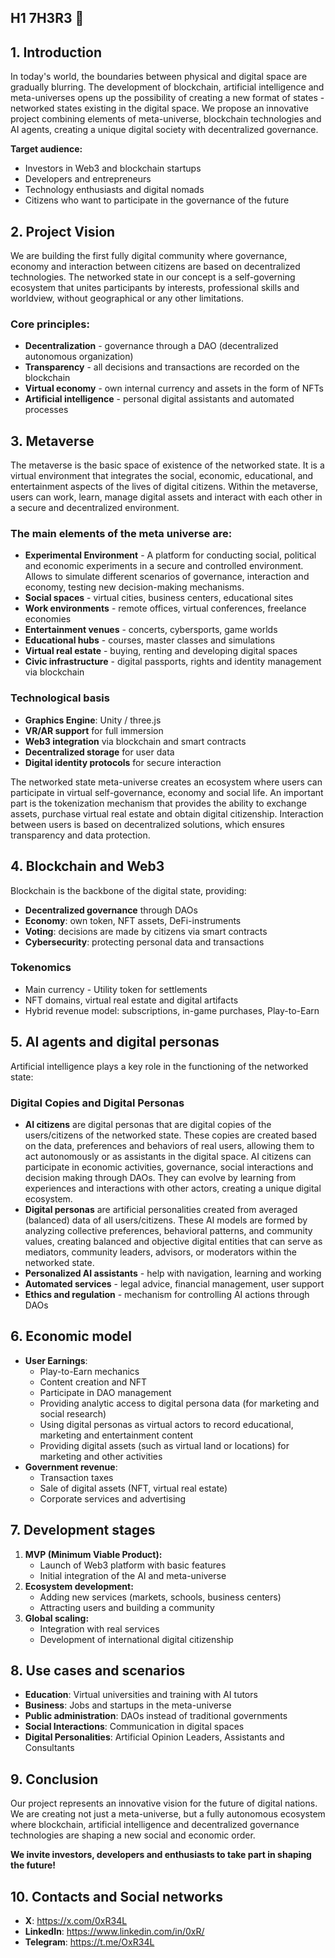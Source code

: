 ## H1 7H3R3 👋

## **1. Introduction**
In today's world, the boundaries between physical and digital space are gradually blurring. The development of blockchain, artificial intelligence and meta-universes opens up the possibility of creating a new format of states - networked states existing in the digital space. We propose an innovative project combining elements of meta-universe, blockchain technologies and AI agents, creating a unique digital society with decentralized governance.

**Target audience:**
- Investors in Web3 and blockchain startups
- Developers and entrepreneurs
- Technology enthusiasts and digital nomads
- Citizens who want to participate in the governance of the future

## **2. Project Vision**
We are building the first fully digital community where governance, economy and interaction between citizens are based on decentralized technologies. The networked state in our concept is a self-governing ecosystem that unites participants by interests, professional skills and worldview, without geographical or any other limitations.

### **Core principles:**
- **Decentralization** - governance through a DAO (decentralized autonomous organization)
- **Transparency** - all decisions and transactions are recorded on the blockchain
- **Virtual economy** - own internal currency and assets in the form of NFTs
- **Artificial intelligence** - personal digital assistants and automated processes

## **3. Metaverse**

The metaverse is the basic space of existence of the networked state. It is a virtual environment that integrates the social, economic, educational, and entertainment aspects of the lives of digital citizens. Within the metaverse, users can work, learn, manage digital assets and interact with each other in a secure and decentralized environment.

### **The main elements of the meta universe are:**
- **Experimental Environment** - A platform for conducting social, political and economic experiments in a secure and controlled environment. Allows to simulate different scenarios of governance, interaction and economy, testing new decision-making mechanisms.
- **Social spaces** - virtual cities, business centers, educational sites
- **Work environments** - remote offices, virtual conferences, freelance economies
- **Entertainment venues** - concerts, cybersports, game worlds
- **Educational hubs** - courses, master classes and simulations
- **Virtual real estate** - buying, renting and developing digital spaces
- **Civic infrastructure** - digital passports, rights and identity management via blockchain

### **Technological basis**
- **Graphics Engine**: Unity / three.js
- **VR/AR support** for full immersion
- **Web3 integration** via blockchain and smart contracts
- **Decentralized storage** for user data
- **Digital identity protocols** for secure interaction

The networked state meta-universe creates an ecosystem where users can participate in virtual self-governance, economy and social life. An important part is the tokenization mechanism that provides the ability to exchange assets, purchase virtual real estate and obtain digital citizenship. Interaction between users is based on decentralized solutions, which ensures transparency and data protection.

## **4. Blockchain and Web3**

Blockchain is the backbone of the digital state, providing:
- **Decentralized governance** through DAOs
- **Economy**: own token, NFT assets, DeFi-instruments
- **Voting**: decisions are made by citizens via smart contracts
- **Cybersecurity**: protecting personal data and transactions

### **Tokenomics**
- Main currency - Utility token for settlements
- NFT domains, virtual real estate and digital artifacts
- Hybrid revenue model: subscriptions, in-game purchases, Play-to-Earn

## **5. AI agents and digital personas**

Artificial intelligence plays a key role in the functioning of the networked state:
### **Digital Copies and Digital Personas**
- **AI citizens** are digital personas that are digital copies of the users/citizens of the networked state. These copies are created based on the data, preferences and behaviors of real users, allowing them to act autonomously or as assistants in the digital space. AI citizens can participate in economic activities, governance, social interactions and decision making through DAOs. They can evolve by learning from experiences and interactions with other actors, creating a unique digital ecosystem.
- **Digital personas** are artificial personalities created from averaged (balanced) data of all users/citizens. These AI models are formed by analyzing collective preferences, behavioral patterns, and community values, creating balanced and objective digital entities that can serve as mediators, community leaders, advisors, or moderators within the networked state.
- **Personalized AI assistants** - help with navigation, learning and working
- **Automated services** - legal advice, financial management, user support
- **Ethics and regulation** - mechanism for controlling AI actions through DAOs

## **6. Economic model**

- **User Earnings**:
  - Play-to-Earn mechanics
  - Content creation and NFT
  - Participate in DAO management
  - Providing analytic access to digital persona data (for marketing and social research)
  - Using digital personas as virtual actors to record educational, marketing and entertainment content
  - Providing digital assets (such as virtual land or locations) for marketing and other activities
- **Government revenue**:
  - Transaction taxes
  - Sale of digital assets (NFT, virtual real estate)
  - Corporate services and advertising

## **7. Development stages**

1. **MVP (Minimum Viable Product):**
   - Launch of Web3 platform with basic features
   - Initial integration of the AI and meta-universe
2. **Ecosystem development:**
   - Adding new services (markets, schools, business centers)
   - Attracting users and building a community
3. **Global scaling:**
   - Integration with real services
   - Development of international digital citizenship

## **8. Use cases and scenarios**

- **Education**: Virtual universities and training with AI tutors
- **Business**: Jobs and startups in the meta-universe
- **Public administration**: DAOs instead of traditional governments
- **Social Interactions**: Communication in digital spaces
- **Digital Personalities**: Artificial Opinion Leaders, Assistants and Consultants

## **9. Conclusion**

Our project represents an innovative vision for the future of digital nations. We are creating not just a meta-universe, but a fully autonomous ecosystem where blockchain, artificial intelligence and decentralized governance technologies are shaping a new social and economic order.

**We invite investors, developers and enthusiasts to take part in shaping the future!**

## **10. Contacts and Social networks**

- **X**: https://x.com/0xR34L
- **LinkedIn**: https://www.linkedin.com/in/0xR/
- **Telegram**: https://t.me/OxR34L
